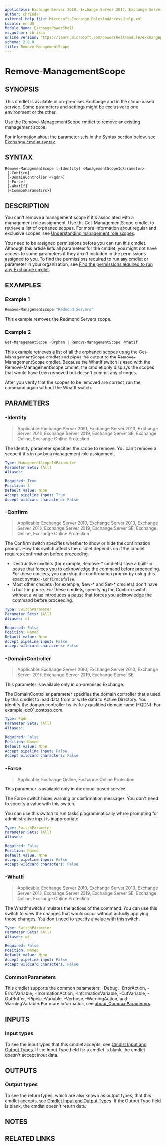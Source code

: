 ```yaml
---
applicable: Exchange Server 2010, Exchange Server 2013, Exchange Server 2016, Exchange Server 2019, Exchange Server SE, Exchange Online, Exchange Online Protection
author: chrisda
external help file: Microsoft.Exchange.RolesAndAccess-Help.xml
Locale: en-US
Module Name: ExchangePowerShell
ms.author: chrisda
online version: https://learn.microsoft.com/powershell/module/exchangepowershell/remove-managementscope
schema: 2.0.0
title: Remove-ManagementScope
---
```


# Remove-ManagementScope

## SYNOPSIS
This cmdlet is available in on-premises Exchange and in the cloud-based service. Some parameters and settings might be exclusive to one environment or the other.

Use the Remove-ManagementScope cmdlet to remove an existing management scope.

For information about the parameter sets in the Syntax section below, see [Exchange cmdlet syntax](https://learn.microsoft.com/powershell/exchange/exchange-cmdlet-syntax).

## SYNTAX

```
Remove-ManagementScope [-Identity] <ManagementScopeIdParameter>
 [-Confirm]
 [-DomainController <Fqdn>]
 [-Force]
 [-WhatIf]
 [<CommonParameters>]
```

## DESCRIPTION
You can't remove a management scope if it's associated with a management role assignment. Use the Get-ManagementScope cmdlet to retrieve a list of orphaned scopes. For more information about regular and exclusive scopes, see [Understanding management role scopes](https://learn.microsoft.com/exchange/understanding-management-role-scopes-exchange-2013-help).

You need to be assigned permissions before you can run this cmdlet. Although this article lists all parameters for the cmdlet, you might not have access to some parameters if they aren't included in the permissions assigned to you. To find the permissions required to run any cmdlet or parameter in your organization, see [Find the permissions required to run any Exchange cmdlet](https://learn.microsoft.com/powershell/exchange/find-exchange-cmdlet-permissions).

## EXAMPLES

### Example 1
```powershell
Remove-ManagementScope "Redmond Servers"
```

This example removes the Redmond Servers scope.

### Example 2
```powershell
Get-ManagementScope -Orphan | Remove-ManagementScope -WhatIf
```

This example retrieves a list of all the orphaned scopes using the Get-ManagementScope cmdlet and pipes the output to the Remove-ManagementScope cmdlet. Because the WhatIf switch is used with the Remove-ManagementScope cmdlet, the cmdlet only displays the scopes that would have been removed but doesn't commit any changes.

After you verify that the scopes to be removed are correct, run the command again without the WhatIf switch.

## PARAMETERS

### -Identity

> Applicable: Exchange Server 2010, Exchange Server 2013, Exchange Server 2016, Exchange Server 2019, Exchange Server SE, Exchange Online, Exchange Online Protection

The Identity parameter specifies the scope to remove. You can't remove a scope if it's in use by a management role assignment.

```yaml
Type: ManagementScopeIdParameter
Parameter Sets: (All)
Aliases:

Required: True
Position: 1
Default value: None
Accept pipeline input: True
Accept wildcard characters: False
```

### -Confirm

> Applicable: Exchange Server 2010, Exchange Server 2013, Exchange Server 2016, Exchange Server 2019, Exchange Server SE, Exchange Online, Exchange Online Protection

The Confirm switch specifies whether to show or hide the confirmation prompt. How this switch affects the cmdlet depends on if the cmdlet requires confirmation before proceeding.

- Destructive cmdlets (for example, Remove-\* cmdlets) have a built-in pause that forces you to acknowledge the command before proceeding. For these cmdlets, you can skip the confirmation prompt by using this exact syntax: `-Confirm:$false`.
- Most other cmdlets (for example, New-\* and Set-\* cmdlets) don't have a built-in pause. For these cmdlets, specifying the Confirm switch without a value introduces a pause that forces you acknowledge the command before proceeding.

```yaml
Type: SwitchParameter
Parameter Sets: (All)
Aliases: cf

Required: False
Position: Named
Default value: None
Accept pipeline input: False
Accept wildcard characters: False
```

### -DomainController

> Applicable: Exchange Server 2010, Exchange Server 2013, Exchange Server 2016, Exchange Server 2019, Exchange Server SE

This parameter is available only in on-premises Exchange.

The DomainController parameter specifies the domain controller that's used by this cmdlet to read data from or write data to Active Directory. You identify the domain controller by its fully qualified domain name (FQDN). For example, dc01.contoso.com.

```yaml
Type: Fqdn
Parameter Sets: (All)
Aliases:

Required: False
Position: Named
Default value: None
Accept pipeline input: False
Accept wildcard characters: False
```

### -Force

> Applicable: Exchange Online, Exchange Online Protection

This parameter is available only in the cloud-based service.

The Force switch hides warning or confirmation messages. You don't need to specify a value with this switch.

You can use this switch to run tasks programmatically where prompting for administrative input is inappropriate.

```yaml
Type: SwitchParameter
Parameter Sets: (All)
Aliases:

Required: False
Position: Named
Default value: None
Accept pipeline input: False
Accept wildcard characters: False
```

### -WhatIf

> Applicable: Exchange Server 2010, Exchange Server 2013, Exchange Server 2016, Exchange Server 2019, Exchange Server SE, Exchange Online, Exchange Online Protection

The WhatIf switch simulates the actions of the command. You can use this switch to view the changes that would occur without actually applying those changes. You don't need to specify a value with this switch.

```yaml
Type: SwitchParameter
Parameter Sets: (All)
Aliases: wi

Required: False
Position: Named
Default value: None
Accept pipeline input: False
Accept wildcard characters: False
```

### CommonParameters
This cmdlet supports the common parameters: -Debug, -ErrorAction, -ErrorVariable, -InformationAction, -InformationVariable, -OutVariable, -OutBuffer, -PipelineVariable, -Verbose, -WarningAction, and -WarningVariable. For more information, see [about_CommonParameters](https://go.microsoft.com/fwlink/p/?LinkID=113216).

## INPUTS

### Input types
To see the input types that this cmdlet accepts, see [Cmdlet Input and Output Types](https://go.microsoft.com/fwlink/p/?LinkId=616387). If the Input Type field for a cmdlet is blank, the cmdlet doesn't accept input data.

## OUTPUTS

### Output types
To see the return types, which are also known as output types, that this cmdlet accepts, see [Cmdlet Input and Output Types](https://go.microsoft.com/fwlink/p/?LinkId=616387). If the Output Type field is blank, the cmdlet doesn't return data.

## NOTES

## RELATED LINKS
